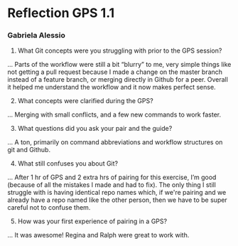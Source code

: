 # Reflection GPS 1.1
### Gabriela Alessio


1. What Git concepts were you struggling with prior to the GPS session?

... Parts of the workflow were still a bit “blurry” to me, very simple things like not getting a pull request because I made a change on the master branch instead of a feature branch, or merging directly in Github for a peer. Overall it helped me understand the workflow and it now makes perfect sense.

2. What concepts were clarified during the GPS?

... Merging with small conflicts, and a few new commands to work faster.

3. What questions did you ask your pair and the guide?

... A ton, primarily on command abbreviations and workflow structures on git and Github.

4. What still confuses you about Git?

... After 1 hr of GPS and 2 extra hrs of pairing for this exercise, I’m good (because of all the mistakes I made and had to fix). The only thing I still struggle with is having identical repo names which, if we're pairing and we already have a repo named like the other person, then we have to be super careful not to confuse them.

5. How was your first experience of pairing in a GPS?

... It was awesome! Regina and Ralph were great to work with.

